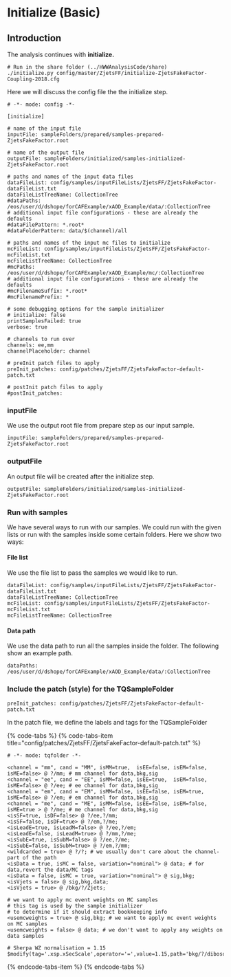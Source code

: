 # Initialize \(Basic\)

## Introduction

The analysis continues with **initialize.**

```text
# Run in the share folder (../HWWAnalysisCode/share)
./initialize.py config/master/ZjetsFF/initialize-ZjetsFakeFactor-Coupling-2018.cfg
```

Here we will discuss the config file the the initialize step.

```text
# -*- mode: config -*-

[initialize]

# name of the input file
inputFile: sampleFolders/prepared/samples-prepared-ZjetsFakeFactor.root

# name of the output file
outputFile: sampleFolders/initialized/samples-initialized-ZjetsFakeFactor.root

# paths and names of the input data files
dataFileList: config/samples/inputFileLists/ZjetsFF/ZjetsFakeFactor-dataFileList.txt
dataFileListTreeName: CollectionTree
#dataPaths: /eos/user/d/dshope/forCAFExample/xAOD_Example/data/:CollectionTree
# additional input file configurations - these are already the defaults
#dataFilePattern: *.root*
#dataFolderPattern: data/$(channel)/all

# paths and names of the input mc files to initialize
mcFileList: config/samples/inputFileLists/ZjetsFF/ZjetsFakeFactor-mcFileList.txt
mcFileListTreeName: CollectionTree
#mcPaths: /eos/user/d/dshope/forCAFExample/xAOD_Example/mc/:CollectionTree
# additional input file configurations - these are already the defaults
#mcFilenameSuffix: *.root*
#mcFilenamePrefix: *

# some debugging options for the sample initializer
# initialize: false
printSamplesFailed: true
verbose: true

# channels to run over
channels: ee,mm
channelPlaceholder: channel

# preInit patch files to apply
preInit_patches: config/patches/ZjetsFF/ZjetsFakeFactor-default-patch.txt

# postInit patch files to apply
#postInit_patches: 

```

### inputFile

We use the output root file from prepare step as our input sample.

```text
inputFile: sampleFolders/prepared/samples-prepared-ZjetsFakeFactor.root
```

### outputFile

An output file will be created after the initialize step. 

```text
outputFile: sampleFolders/initialized/samples-initialized-ZjetsFakeFactor.root
```

### Run with samples

We have several ways to run with our samples. We could run with the given lists or run with the samples inside some certain folders. Here we show two ways:

#### File list

We use the file list to pass the samples we would like to run.

```
dataFileList: config/samples/inputFileLists/ZjetsFF/ZjetsFakeFactor-dataFileList.txt
dataFileListTreeName: CollectionTree
mcFileList: config/samples/inputFileLists/ZjetsFF/ZjetsFakeFactor-mcFileList.txt
mcFileListTreeName: CollectionTree
```

#### **Data path**

We use the data path to run all the samples inside the folder. The following show an example path.

```text
dataPaths: /eos/user/d/dshope/forCAFExample/xAOD_Example/data/:CollectionTree
```

### 

### Include the patch \(style\) for the  TQSampleFolder

```text
preInit_patches: config/patches/ZjetsFF/ZjetsFakeFactor-default-patch.txt
```

In the patch file, we define the labels and tags for the TQSampleFolder

{% code-tabs %}
{% code-tabs-item title="config/patches/ZjetsFF/ZjetsFakeFactor-default-patch.txt" %}
```text
# -*- mode: tqfolder -*-

<channel = "mm", cand = "MM", isMM=true,  isEE=false, isEM=false, isME=false> @ ?/mm; # mm channel for data,bkg,sig
<channel = "ee", cand = "EE", isMM=false, isEE=true,  isEM=false, isME=false> @ ?/ee; # ee channel for data,bkg,sig
<channel = "em", cand = "EM", isMM=false, isEE=false, isEM=true,  isME=false> @ ?/em; # em channel for data,bkg,sig
<channel = "me", cand = "ME", isMM=false, isEE=false, isEM=false, isME=true > @ ?/me; # me channel for data,bkg,sig
<isSF=true, isDF=false> @ ?/ee,?/mm;
<isSF=false, isDF=true> @ ?/em,?/me;
<isLeadE=true, isLeadM=false> @ ?/ee,?/em;
<isLeadE=false, isLeadM=true> @ ?/mm,?/me;
<isSubE=true, isSubM=false> @ ?/ee,?/me;
<isSubE=false, isSubM=true> @ ?/em,?/mm;
<wildcarded = true> @ ?/?; # we usually don't care about the channel-part of the path
<isData = true, isMC = false, variation="nominal"> @ data; # for data,revert the data/MC tags
<isData = false, isMC = true, variation="nominal"> @ sig,bkg;
<isVjets = false> @ sig,bkg,data;
<isVjets = true> @ /bkg/?/Zjets;

# we want to apply mc event weights on MC samples
# this tag is used by the sample initializer
# to determine if it should extract bookkeeping info
<usemcweights = true> @ sig,bkg; # we want to apply mc event weights on MC samples
<usemcweights = false> @ data; # we don't want to apply any weights on data samples

# Sherpa WZ normalisation = 1.15
$modify(tag='.xsp.xSecScale',operator='=',value=1.15,path='bkg/?/diboson/NonWW/qq/WZgammaStar/*',filter='s',create=true);
```
{% endcode-tabs-item %}
{% endcode-tabs %}

